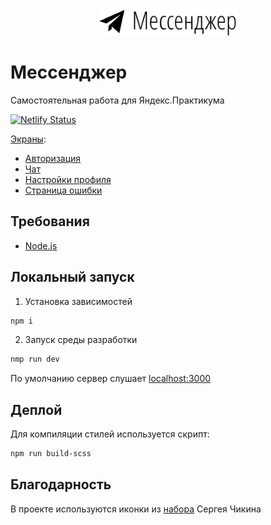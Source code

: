 <p align="center">
    <img src="static/images/logo.svg" width="220">
</p>

# Мессенджер
Самостоятельная работа для Яндекс.Практикума

[![Netlify Status](https://api.netlify.com/api/v1/badges/6d8cc77b-b8fe-4901-8452-559fe9bc11a4/deploy-status)](https://app.netlify.com/sites/mssngr/deploys)


[Экраны](https://mssngr.netlify.app/):
* [Авторизация](https://mssngr.netlify.app/signin.html)
* [Чат](https://mssngr.netlify.app/messenger.html)
* [Настройки профиля](https://mssngr.netlify.app/settings.html)
* [Страница ошибки](https://mssngr.netlify.app/error.html)

## Требования
* [Node.js](https://nodejs.org)

## Локальный запуск
1. Установка зависимостей
```bash
npm i
```
2. Запуск среды разработки
```bash
nmp run dev
```
По умолчанию сервер слушает [localhost:3000](http://localhost:3000)

## Деплой
Для компиляции стилей используется скрипт:
```bash
npm run build-scss
```

## Благодарность
В проекте используются иконки из [набора](http://sergeychikin.ru/365/) Сергея Чикина